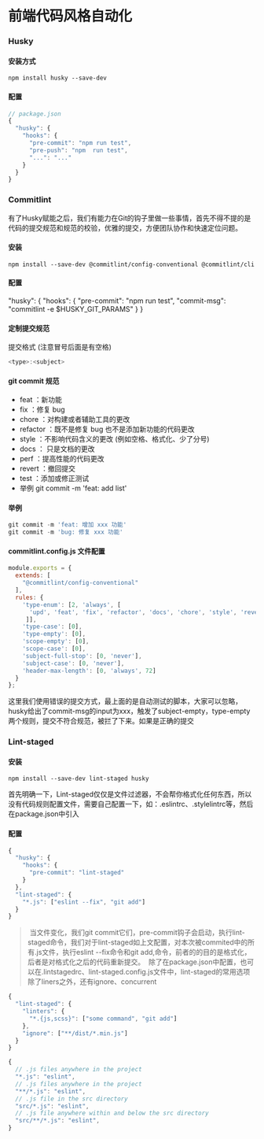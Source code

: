 # 前端代码风格自动化

### Husky

#### 安装方式
```shell
npm install husky --save-dev
```

#### 配置
```js
// package.json
{
  "husky": {
    "hooks": {
      "pre-commit": "npm run test",
      "pre-push": "npm  run test",
      "...": "..."
    }
  }
}
```

### Commitlint
有了Husky赋能之后，我们有能力在Git的钩子里做一些事情，首先不得不提的是代码的提交规范和规范的校验，优雅的提交，方便团队协作和快速定位问题。

#### 安装
```shell
npm install --save-dev @commitlint/config-conventional @commitlint/cli
```

#### 配置
"husky": {
    "hooks": {
      "pre-commit": "npm run test",
      "commit-msg": "commitlint -e $HUSKY_GIT_PARAMS"
    }
}

#### 定制提交规范
提交格式 (注意冒号后面是有空格)
```js
<type>:<subject>
```

#### git commit 规范
- feat ：新功能
- fix ：修复 bug 
- chore ：对构建或者辅助工具的更改 
- refactor ：既不是修复 bug 也不是添加新功能的代码更改 
- style ：不影响代码含义的更改 (例如空格、格式化、少了分号) 
- docs ： 只是文档的更改
- perf ：提高性能的代码更改 
- revert ：撤回提交 
- test ：添加或修正测试 
- 举例 git commit -m 'feat: add list'

#### 举例
```js
git commit -m 'feat: 增加 xxx 功能'
git commit -m 'bug: 修复 xxx 功能'
```

#### commitlint.config.js 文件配置

```js
module.exports = {
  extends: [
    "@commitlint/config-conventional"
  ],
  rules: {
    'type-enum': [2, 'always', [
      'upd', 'feat', 'fix', 'refactor', 'docs', 'chore', 'style', 'revert'
     ]],
    'type-case': [0],
    'type-empty': [0],
    'scope-empty': [0],
    'scope-case': [0],
    'subject-full-stop': [0, 'never'],
    'subject-case': [0, 'never'],
    'header-max-length': [0, 'always', 72]
  }
};
```
这里我们使用错误的提交方式，最上面的是自动测试的脚本，大家可以忽略，husky给出了commit-msg的input为xxx，触发了subject-empty，type-empty两个规则，提交不符合规范，被拦了下来。如果是正确的提交



### Lint-staged
#### 安装

```shell
npm install --save-dev lint-staged husky
```

首先明确一下，Lint-staged仅仅是文件过滤器，不会帮你格式化任何东西，所以没有代码规则配置文件，需要自己配置一下，如：.eslintrc、.stylelintrc等，然后在package.json中引入

#### 配置
```js
{
  "husky": {
    "hooks": {
      "pre-commit": "lint-staged"
    }
  },
  "lint-staged": {
    "*.js": ["eslint --fix", "git add"]
  }
}
```
> 当文件变化，我们git commit它们，pre-commit钩子会启动，执行lint-staged命令，我们对于lint-staged如上文配置，对本次被commited中的所有.js文件，执行eslint --fix命令和git add,命令，前者的的目的是格式化，后者是对格式化之后的代码重新提交。
> 除了在package.json中配置，也可以在.lintstagedrc、lint-staged.config.js文件中，lint-staged的常用选项除了liners之外，还有ignore、concurrent
```js
{
  "lint-staged": {
    "linters": {
      "*.{js,scss}": ["some command", "git add"]
    },
    "ignore": ["**/dist/*.min.js"]
  }
}
```
```js
{
  // .js files anywhere in the project
  "*.js": "eslint",
  // .js files anywhere in the project
  "**/*.js": "eslint",
  // .js file in the src directory
  "src/*.js": "eslint",
  // .js file anywhere within and below the src directory
  "src/**/*.js": "eslint",
}
```
